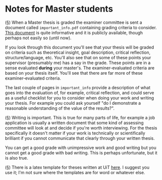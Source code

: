 # Notes for Master students

(§) When a Master thesis is graded the examiner committee is sent a document
called `important_info.pdf` containing grading criteria to consider. [This
document](inc/important_info.pdf) is quite informative and it is publicly
available, though perhaps not easily so (until now). 

If you look through this document you'll see that your thesis will be graded on
criteria such as theoretical insight, goal description, critical reflection,
structure/language, etc. You'll also see that on some of these points your
supervisor (presumably me) has a say in the grade. These points are in a sense
evaluated **during** your master's. The examiner-evaluated criteria are based
on your thesis itself. You'll see that there are far more of these
examiner-evaluated criteria.

The last couple of pages in `important_info` provide a description of what goes
into the evaluation of, for example, critical reflection, and could serve as a
useful checklist for you to consider when doing your work and writing your
thesis. For example you could ask yourself "do I demonstrate a reasonable
understanding of the value of the results?".

(§) Writing is important. This is true for many parts of life, for example a
job application is usually a written document that some kind of assessing
committee will look at and decide if you're worth interviewing. For the thesis
specifically it doesn't matter if your work is technically or scientifically
brilliant if you cannot communicate that clearly through your written thesis.

You can get a good grade with unimpressive work and good writing but you cannot
get a good grade with bad writing. This is perhaps unfortunate, but it is also
true.

(§) There is a latex template for theses written at UiT
[here](https://github.com/egraff/uit-thesis). I suggest you use it; I'm not
sure where the templates are for word or whatever else.
